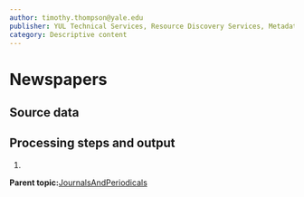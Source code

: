 ```yaml
---
author: timothy.thompson@yale.edu
publisher: YUL Technical Services, Resource Discovery Services, Metadata Services Unit
category: Descriptive content
---
```


# Newspapers

## Source data

## Processing steps and output

1.  
**Parent topic:**[JournalsAndPeriodicals](../../concepts/supertypes/journalsandperiodicals.md)

